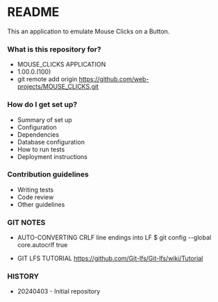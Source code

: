 # README #

This an application to emulate Mouse Clicks on a Button.

### What is this repository for? ###

* MOUSE_CLICKS APPLICATION
* 1.00.0.(100)
* git remote add origin https://github.com/web-projects/MOUSE_CLICKS.git

### How do I get set up? ###

* Summary of set up
* Configuration
* Dependencies
* Database configuration
* How to run tests
* Deployment instructions

### Contribution guidelines ###

* Writing tests
* Code review
* Other guidelines

### GIT NOTES ###

*  AUTO-CONVERTING CRLF line endings into LF
   $ git config --global core.autocrlf true

* GIT LFS TUTORIAL
  https://github.com/Git-lfs/Git-lfs/wiki/Tutorial

### HISTORY ###

* 20240403 - Initial repository